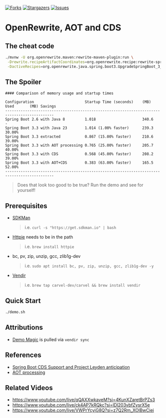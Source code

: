 [![Forks][forks-shield]][forks-url]
[![Stargazers][stars-shield]][stars-url]
[![Issues][issues-shield]][issues-url]

# OpenRewrite, AOT and CDS

## The cheat code

```bash
./mvnw -U org.openrewrite.maven:rewrite-maven-plugin:run \
 -Drewrite.recipeArtifactCoordinates=org.openrewrite.recipe:rewrite-spring:LATEST \
 -DactiveRecipes=org.openrewrite.java.spring.boot3.UpgradeSpringBoot_3_3
```

## The Spoiler

```text
#### Comparison of memory usage and startup times

Configuration                       Startup Time (seconds)    (MB) Used       (MB) Savings
--------------------------------------------------------------------------------------------
Spring Boot 2.6 with Java 8         1.018                     340.6           -
Spring Boot 3.3 with Java 23        1.014 (1.00% faster)      239.3           30.00% 
Spring Boot 3.3 extracted           0.867 (15.00% faster)     210.6           39.00% 
Spring Boot 3.3 with AOT processing 0.765 (25.00% faster)     205.7           40.00% 
Spring Boot 3.3 with CDS            0.568 (45.00% faster)     208.2           39.00% 
Spring Boot 3.3 with AOT+CDS        0.383 (63.00% faster)     165.5           52.00% 
--------------------------------------------------------------------------------------------
```
> Does that look too good to be true?  Run the demo and see for yourself!

## Prerequisites
- [SDKMan](https://sdkman.io/install)
  > i.e. `curl -s "https://get.sdkman.io" | bash`
- [Httpie](https://httpie.io/) needs to be in the path
  > i.e. `brew install httpie`
- bc, pv, zip, unzip, gcc, zlib1g-dev
  > i.e. `sudo apt install bc, pv, zip, unzip, gcc, zlib1g-dev -y`
- [Vendir](https://carvel.dev/vendir/)
  > i.e. `brew tap carvel-dev/carvel && brew install vendir`

## Quick Start
```bash
./demo.sh
```

## Attributions
- [Demo Magic](https://github.com/paxtonhare/demo-magic) is pulled via `vendir sync`

## References

- [Spring Boot CDS Support and Project Leyden anticipation](https://spring.io/blog/2024/08/29/spring-boot-cds-support-and-project-leyden-anticipation)
- [AOT processing](https://docs.spring.io/spring-boot/reference/packaging/aot.html)

## Related Videos

- https://www.youtube.com/live/qQAXXwkaveM?si=4KunXZaretBrPZs3
- https://www.youtube.com/live/ck4AP7kRQkc?si=lDl203vbfZysrX5e
- https://www.youtube.com/live/VWPrYcyjG8Q?si=z7Q2Rm_XOlBwCiei

<!-- MARKDOWN LINKS & IMAGES -->
<!-- https://www.markdownguide.org/basic-syntax/#reference-style-links -->
[forks-shield]: https://img.shields.io/github/forks/dashaun/openrewrite-aot-cds.svg?style=for-the-badge
[forks-url]: https://github.com/dashaun/openrewrite-aot-cds/forks
[stars-shield]: https://img.shields.io/github/stars/dashaun/openrewrite-aot-cds.svg?style=for-the-badge
[stars-url]: https://github.com/dashaun/openrewrite-aot-cds/stargazers
[issues-shield]: https://img.shields.io/github/issues/dashaun/openrewrite-aot-cds.svg?style=for-the-badge
[issues-url]: https://github.com/dashaun/openrewrite-aot-cds/issues
